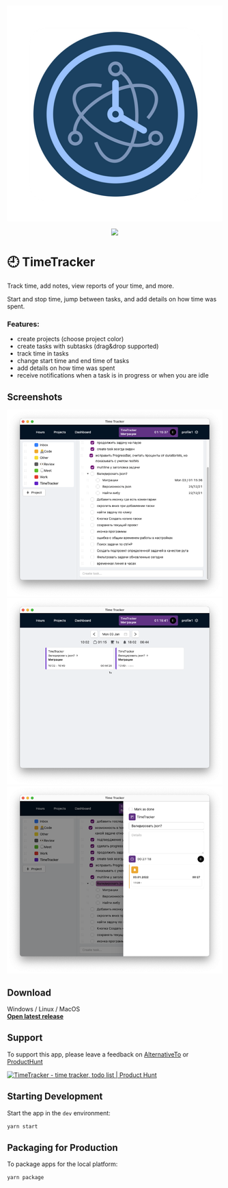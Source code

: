 <p align="center">
  <img src="https://github.com/Yadro/time-tracker/blob/41786ef0484da6809e39fa47e17474806c0d47b2/assets/icons/512x512.png" />
</p>
<p align="center">
  <a href="https://github.com/Yadro/time-tracker/releases/latest"><img src="https://img.shields.io/badge/Download-latest-brightgreen"/></a>
</p>

# 🕘 TimeTracker
Track time, add notes, view reports of your time, and more.

Start and stop time, jump between tasks, and add details on how time was spent.

### Features:

- create projects (choose project color)
- create tasks with subtasks (drag&drop supported)
- track time in tasks
- change start time and end time of tasks
- add details on how time was spent
- receive notifications when a task is in progress or when you are idle

## Screenshots
<img src="https://github.com/Yadro/time-tracker/blob/41786ef0484da6809e39fa47e17474806c0d47b2/.github/tt-projects.png" />
<img src="https://github.com/Yadro/time-tracker/blob/41786ef0484da6809e39fa47e17474806c0d47b2/.github/tt-hours.png" />
<img src="https://github.com/Yadro/time-tracker/blob/1e8861dbebddb0230e09812c8e41813143aee0fa/.github/tt-edit-project.png" />

## Download
Windows / Linux / MacOS  
**<a href="https://github.com/Yadro/time-tracker/releases/latest">Open latest release</a>**

## Support
To support this app, please leave a feedback on [AlternativeTo](https://alternativeto.net/software/timetracker-by-yadro/about/) or [ProductHunt](https://www.producthunt.com/posts/timetracker)

<a href="https://www.producthunt.com/posts/timetracker?utm_source=badge-featured&utm_medium=badge&utm_souce=badge-timetracker" target="_blank"><img src="https://api.producthunt.com/widgets/embed-image/v1/featured.svg?post_id=305026&theme=light" alt="TimeTracker - time&#0032;tracker&#0044;&#0032;todo&#0032;list | Product Hunt" style="width: 250px; height: 54px;" width="250" height="54" /></a>

## Starting Development

Start the app in the `dev` environment:

```bash
yarn start
```

## Packaging for Production

To package apps for the local platform:

```bash
yarn package
```


